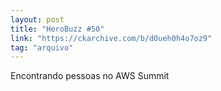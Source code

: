 ```yaml
---
layout: post
title: "HeroBuzz #50"
link: "https://ckarchive.com/b/d0ueh0h4o7oz9"
tag: "arquivo"
---
```

Encontrando pessoas no AWS Summit 